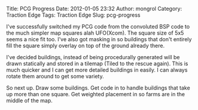 Title: PCG Progress
Date: 2012-01-05 23:32
Author: mongrol
Category: Traction Edge
Tags: Traction Edge
Slug: pcg-progress

I've successfully switched my PCG code from the convoluted BSP code to
the much simpler map squares alah UFO(Xcom). The square size of 5x5
seems a nice fit too. I've also got masking in so buildings that don't
entirely fill the square simply overlay on top of the ground already
there.

I've decided buildings, instead of being procedurally generated will be
drawn statically and stored in a tilemap (Tiled to the rescue again).
This is much quicker and I can get more detailed buildings in easily. I
can always rotate them around to get some variety.

So next up. Draw some buildings. Get code in to handle buildings that
take up more than one square. Get weighted placement in so farms are in
the middle of the map.

 
